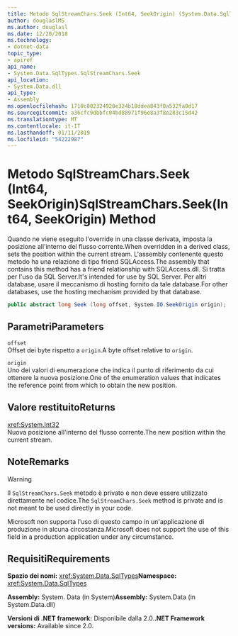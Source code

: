 ```yaml
---
title: Metodo SqlStreamChars.Seek (Int64, SeekOrigin) (System.Data.SqlTypes)
author: douglaslMS
ms.author: douglasl
ms.date: 12/20/2018
ms.technology:
- dotnet-data
topic_type:
- apiref
api_name:
- System.Data.SqlTypes.SqlStreamChars.Seek
api_location:
- System.Data.dll
api_type:
- Assembly
ms.openlocfilehash: 1710c802324920e324b18ddea843f0a532fa0d17
ms.sourcegitcommit: a36cfc9dbbfc04bd88971f96e8a3f8e283c15d42
ms.translationtype: MT
ms.contentlocale: it-IT
ms.lasthandoff: 01/11/2019
ms.locfileid: "54222987"
---
```

# <a name="sqlstreamcharsseekint64-seekorigin-method"></a><span data-ttu-id="0c83a-102">Metodo SqlStreamChars.Seek (Int64, SeekOrigin)</span><span class="sxs-lookup"><span data-stu-id="0c83a-102">SqlStreamChars.Seek(Int64, SeekOrigin) Method</span></span>

<span data-ttu-id="0c83a-103">Quando ne viene eseguito l'override in una classe derivata, imposta la posizione all'interno del flusso corrente.</span><span class="sxs-lookup"><span data-stu-id="0c83a-103">When overridden in a derived class, sets the position within the current stream.</span></span> <span data-ttu-id="0c83a-104">L'assembly contenente questo metodo ha una relazione di tipo friend SQLAccess.</span><span class="sxs-lookup"><span data-stu-id="0c83a-104">The assembly that contains this method has a friend relationship with SQLAccess.dll.</span></span> <span data-ttu-id="0c83a-105">Si tratta per l'uso da SQL Server.</span><span class="sxs-lookup"><span data-stu-id="0c83a-105">It's intended for use by SQL Server.</span></span> <span data-ttu-id="0c83a-106">Per altri database, usare il meccanismo di hosting fornito da tale database.</span><span class="sxs-lookup"><span data-stu-id="0c83a-106">For other databases, use the hosting mechanism provided by that database.</span></span>

```csharp
public abstract long Seek (long offset, System.IO.SeekOrigin origin);
```

## <a name="parameters"></a><span data-ttu-id="0c83a-107">Parametri</span><span class="sxs-lookup"><span data-stu-id="0c83a-107">Parameters</span></span>

`offset`\
<span data-ttu-id="0c83a-108">Offset dei byte rispetto a `origin`.</span><span class="sxs-lookup"><span data-stu-id="0c83a-108">A byte offset relative to `origin`.</span></span>

`origin`\
<span data-ttu-id="0c83a-109">Uno dei valori di enumerazione che indica il punto di riferimento da cui ottenere la nuova posizione.</span><span class="sxs-lookup"><span data-stu-id="0c83a-109">One of the enumeration values that indicates the reference point from which to obtain the new position.</span></span>

## <a name="returns"></a><span data-ttu-id="0c83a-110">Valore restituito</span><span class="sxs-lookup"><span data-stu-id="0c83a-110">Returns</span></span>

<xref:System.Int32>\
<span data-ttu-id="0c83a-111">Nuova posizione all'interno del flusso corrente.</span><span class="sxs-lookup"><span data-stu-id="0c83a-111">The new position within the current stream.</span></span>

## <a name="remarks"></a><span data-ttu-id="0c83a-112">Note</span><span class="sxs-lookup"><span data-stu-id="0c83a-112">Remarks</span></span>

> [!WARNING]
> <span data-ttu-id="0c83a-113">Il `SqlStreamChars.Seek` metodo è privato e non deve essere utilizzato direttamente nel codice.</span><span class="sxs-lookup"><span data-stu-id="0c83a-113">The `SqlStreamChars.Seek` method is private and is not meant to be used directly in your code.</span></span>
>
> <span data-ttu-id="0c83a-114">Microsoft non supporta l'uso di questo campo in un'applicazione di produzione in alcuna circostanza.</span><span class="sxs-lookup"><span data-stu-id="0c83a-114">Microsoft does not support the use of this field in a production application under any circumstance.</span></span>

## <a name="requirements"></a><span data-ttu-id="0c83a-115">Requisiti</span><span class="sxs-lookup"><span data-stu-id="0c83a-115">Requirements</span></span>

<span data-ttu-id="0c83a-116">**Spazio dei nomi:** <xref:System.Data.SqlTypes></span><span class="sxs-lookup"><span data-stu-id="0c83a-116">**Namespace:** <xref:System.Data.SqlTypes></span></span>

<span data-ttu-id="0c83a-117">**Assembly:** System. Data (in System)</span><span class="sxs-lookup"><span data-stu-id="0c83a-117">**Assembly:** System.Data (in System.Data.dll)</span></span>

<span data-ttu-id="0c83a-118">**Versioni di .NET framework:** Disponibile dalla 2.0.</span><span class="sxs-lookup"><span data-stu-id="0c83a-118">**.NET Framework versions:** Available since 2.0.</span></span>